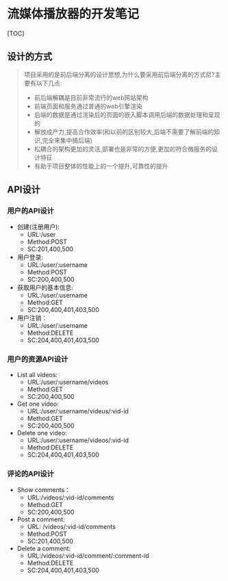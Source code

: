 # 流媒体播放器的开发笔记
[TOC]

## 设计的方式
> 项目采用的是前后端分离的设计思想,为什么要采用前后端分离的方式尼?主要有以下几点:
> * 前后端解耦是目前非常流行的web网站架构
> * 前端页面和服务通过普通的web引擎渲染
> * 后端的数据是通过渲染后的页面的嵌入脚本调用后端的数据处理和呈现的
> * 解放成产力,提高合作效率(和以前的区别较大,后端不需要了解前端的知识,完全来集中搞后端)
> * 松耦合的架构更加的灵活,部署也是非常的方便,更加的符合微服务的设计特征
> * 有助于项目整体的性能上的一个提升,可靠性的提升
## API设计
### 用户的API设计

* 创建(注册用户):
    - URL:/user
    - Method:POST
    - SC:201,400,500
* 用户登录:
    - URL:/user/:username
    - Method:POST
    - SC:200,400,500
* 获取用户的基本信息:
    - URL:/user/:username
    - Method:GET
    - SC:200,400,401,403,500
* 用户注销：
    - URL:/user/:username
    - Method:DELETE
    - SC:204,400,401,403,500

### 用户的资源API设计
* List all videos:
    - URL:/user/:username/videos
    - Method:GET
    - SC:200,400,500
* Get one video:
    - URL:/user/:username/videus/:vid-id
    - Method:GET
    - SC:200,400,500
* Delete one video:
    - URL:/user/:username/videos/:vid-id
    - Method:DELETE
    - SC:204,400,401,403,500

### 评论的API设计
* Show comments：
    - URL:/videos/:vid-id/comments
    - Method:GET
    - SC:200,400,500
* Post a comment:
    - URL: /videos/:vid-id/comments
    - Method:POST
    - SC:201,400,500
* Delete a comment:
    - URL:/videos/:vid-id/comment/:comment-id
    - Method:DELETE
    - SC:204,400,401,403,500
